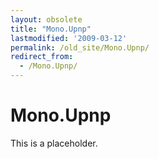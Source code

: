 ```yaml
---
layout: obsolete
title: "Mono.Upnp"
lastmodified: '2009-03-12'
permalink: /old_site/Mono.Upnp/
redirect_from:
  - /Mono.Upnp/
---
```


Mono.Upnp
=========

This is a placeholder.

